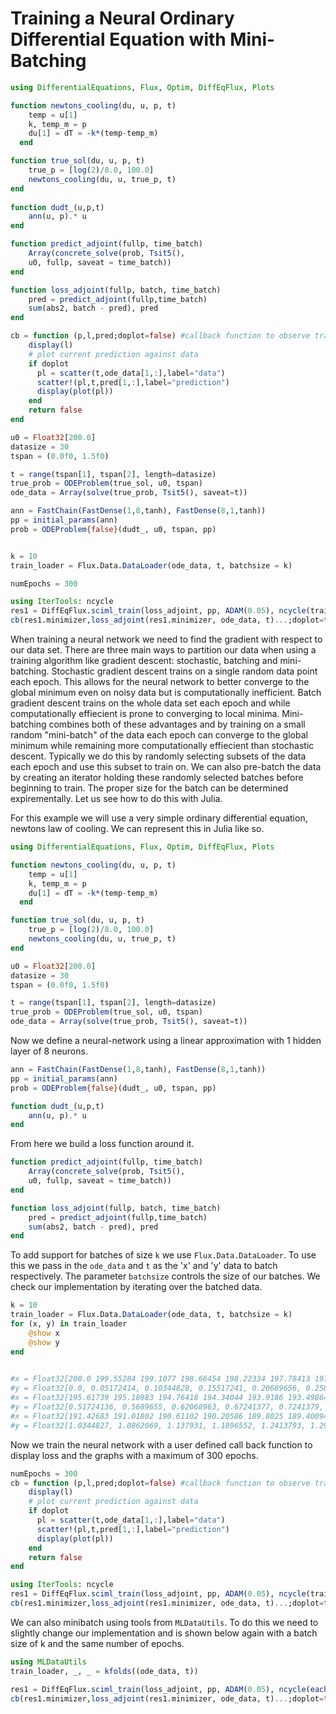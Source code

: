 # Training a Neural Ordinary Differential Equation with Mini-Batching

```julia
using DifferentialEquations, Flux, Optim, DiffEqFlux, Plots

function newtons_cooling(du, u, p, t)
    temp = u[1]
    k, temp_m = p
    du[1] = dT = -k*(temp-temp_m) 
  end

function true_sol(du, u, p, t)
    true_p = [log(2)/8.0, 100.0]
    newtons_cooling(du, u, true_p, t)
end
         
function dudt_(u,p,t)           
    ann(u, p).* u
end

function predict_adjoint(fullp, time_batch)
    Array(concrete_solve(prob, Tsit5(),
    u0, fullp, saveat = time_batch)) 
end

function loss_adjoint(fullp, batch, time_batch)
    pred = predict_adjoint(fullp,time_batch)
    sum(abs2, batch - pred), pred
end

cb = function (p,l,pred;doplot=false) #callback function to observe training
    display(l)
    # plot current prediction against data
    if doplot
      pl = scatter(t,ode_data[1,:],label="data")
      scatter!(pl,t,pred[1,:],label="prediction")
      display(plot(pl))
    end
    return false
end

u0 = Float32[200.0]
datasize = 30
tspan = (0.0f0, 1.5f0)

t = range(tspan[1], tspan[2], length=datasize)
true_prob = ODEProblem(true_sol, u0, tspan)
ode_data = Array(solve(true_prob, Tsit5(), saveat=t))

ann = FastChain(FastDense(1,8,tanh), FastDense(8,1,tanh))
pp = initial_params(ann)
prob = ODEProblem{false}(dudt_, u0, tspan, pp)


k = 10
train_loader = Flux.Data.DataLoader(ode_data, t, batchsize = k)

numEpochs = 300

using IterTools: ncycle
res1 = DiffEqFlux.sciml_train(loss_adjoint, pp, ADAM(0.05), ncycle(train_loader, numEpochs), cb = cb, maxiters = numEpochs)
cb(res1.minimizer,loss_adjoint(res1.minimizer, ode_data, t)...;doplot=true)

```


When training a neural network we need to find the gradient with respect to our data set. There are three main ways to partition our data when using a training algorithm like gradient descent: stochastic, batching and mini-batching. Stochastic gradient descent trains on a single random data point each epoch. This allows for the neural network to better converge to the global minimum even on noisy data but is computationally inefficient. Batch gradient descent trains on the whole data set each epoch and while computationally effiecient is prone to converging to local minima. Mini-batching combines both of these advantages and by training on a small random "mini-batch" of the data each epoch can converge to the global minimum while remaining more computationally effiecient than stochastic descent. Typically we do this by randomly selecting subsets of the data each epoch and use this subset to train on. We can also pre-batch the data by creating an iterator holding these randomly selected batches before beginning to train. The proper size for the batch can be determined expirementally. Let us see how to do this with Julia. 




For this example we will use a very simple ordinary differential equation, newtons law of cooling. We can represent this in Julia like so. 



```julia
using DifferentialEquations, Flux, Optim, DiffEqFlux, Plots

function newtons_cooling(du, u, p, t)
    temp = u[1]
    k, temp_m = p
    du[1] = dT = -k*(temp-temp_m) 
  end

function true_sol(du, u, p, t)
    true_p = [log(2)/8.0, 100.0]
    newtons_cooling(du, u, true_p, t)
end

u0 = Float32[200.0]
datasize = 30
tspan = (0.0f0, 1.5f0)

t = range(tspan[1], tspan[2], length=datasize)
true_prob = ODEProblem(true_sol, u0, tspan)
ode_data = Array(solve(true_prob, Tsit5(), saveat=t))

```

Now we define a neural-network using a linear approximation with 1 hidden layer of 8 neurons.  

```julia
ann = FastChain(FastDense(1,8,tanh), FastDense(8,1,tanh))
pp = initial_params(ann)
prob = ODEProblem{false}(dudt_, u0, tspan, pp)

function dudt_(u,p,t)           
    ann(u, p).* u
end
```


From here we build a loss function around it. 

```julia
function predict_adjoint(fullp, time_batch)
    Array(concrete_solve(prob, Tsit5(),
    u0, fullp, saveat = time_batch)) 
end

function loss_adjoint(fullp, batch, time_batch)
    pred = predict_adjoint(fullp,time_batch)
    sum(abs2, batch - pred), pred
end
```

To add support for batches of size `k` we use `Flux.Data.DataLoader`. To use this we pass in the `ode_data` and `t` as the 'x' and 'y' data to batch respectively. The parameter `batchsize` controls the size of our batches. We check our implementation by iterating over the batched data. 

```julia
k = 10
train_loader = Flux.Data.DataLoader(ode_data, t, batchsize = k)
for (x, y) in train_loader
    @show x
    @show y
end
  

#x = Float32[200.0 199.55284 199.1077 198.66454 198.22334 197.78413 197.3469 196.9116 196.47826 196.04686]
#y = Float32[0.0, 0.05172414, 0.10344828, 0.15517241, 0.20689656, 0.25862068, 0.31034482, 0.36206895, 0.41379312, 0.46551725]
#x = Float32[195.61739 195.18983 194.76418 194.34044 193.9186 193.49864 193.08057 192.66435 192.25 191.8375]
#y = Float32[0.51724136, 0.5689655, 0.62068963, 0.67241377, 0.7241379, 0.7758621, 0.82758623, 0.87931037, 0.9310345, 0.98275864]
#x = Float32[191.42683 191.01802 190.61102 190.20586 189.8025 189.40094 189.00119 188.60321 188.20702 187.8126]
#y = Float32[1.0344827, 1.0862069, 1.137931, 1.1896552, 1.2413793, 1.2931035, 1.3448275, 1.3965517, 1.4482758, 1.5]
```




Now we train the neural network with a user defined call back function to display loss and the graphs with a maximum of 300 epochs. 
```julia
numEpochs = 300
cb = function (p,l,pred;doplot=false) #callback function to observe training
    display(l)
    # plot current prediction against data
    if doplot
      pl = scatter(t,ode_data[1,:],label="data")
      scatter!(pl,t,pred[1,:],label="prediction")
      display(plot(pl))
    end
    return false
end

using IterTools: ncycle
res1 = DiffEqFlux.sciml_train(loss_adjoint, pp, ADAM(0.05), ncycle(train_loader, numEpochs), cb = cb, maxiters = numEpochs)
cb(res1.minimizer,loss_adjoint(res1.minimizer, ode_data, t)...;doplot=true)
```

We can also minibatch using tools from `MLDataUtils`. To do this we need to slightly change our implementation and is shown below again with a batch size of k and the same number of epochs.

```julia
using MLDataUtils
train_loader, _, _ = kfolds((ode_data, t))

res1 = DiffEqFlux.sciml_train(loss_adjoint, pp, ADAM(0.05), ncycle(eachbatch(train_loader[1], k), numEpochs), cb = cb, maxiters = numEpochs)
cb(res1.minimizer,loss_adjoint(res1.minimizer, ode_data, t)...;doplot=true)

```
